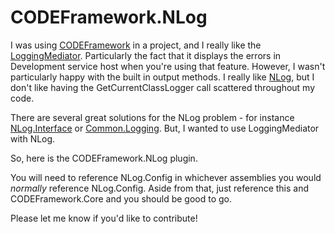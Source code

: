 # CODEFramework.NLog
I was using [CODEFramework](http://codeframework.codeplex.com/) in a project, and I really like the [LoggingMediator](http://codeframework.codeplex.com/wikipage?title=Logging%20Framework). Particularly the fact that it displays the errors in Development service host when you're using that feature. However, I wasn't particularly happy with the built in output methods. I really like [NLog](http://nlog-project.org/), but I don't like having the GetCurrentClassLogger call scattered throughout my code.

There are several great solutions for the NLog problem - for instance [NLog.Interface](https://www.nuget.org/packages/NLog.Interface/) or [Common.Logging](https://www.nuget.org/packages/Common.Logging/). But, I wanted to use LoggingMediator with NLog.

So, here is the CODEFramework.NLog plugin.

You will need to reference NLog.Config in whichever assemblies you would *normally* reference NLog.Config. Aside from that, just reference this and CODEFramework.Core and you should be good to go.

Please let me know if you'd like to contribute!
